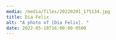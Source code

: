 ```yaml
---
media: /media/files/20220201_175134.jpg
title: Dia Felix
alt: "A photo of [Dia Felix]. "
date: 2022-05-18T16:00:00-0500
---
```

